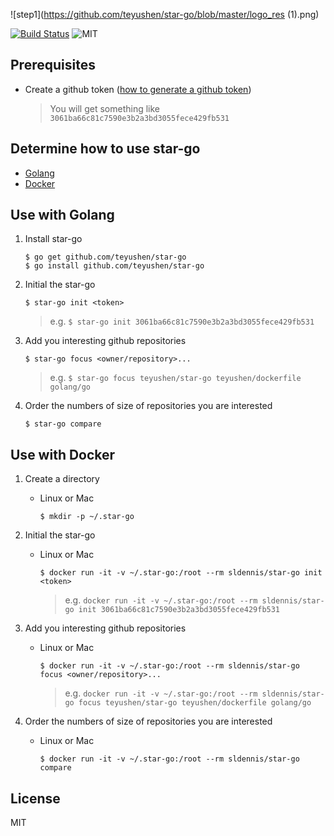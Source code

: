 ![step1](https://github.com/teyushen/star-go/blob/master/logo_res (1).png)


[![Build Status](https://travis-ci.org/teyushen/star-go.svg?branch=master)](https://travis-ci.org/teyushen/star-go)   ![MIT](https://img.shields.io/packagist/l/doctrine/orm.svg)


## Prerequisites

* Create a github token ([how to generate a github token](https://github.com/teyushen/star-go/tree/master/images))

	> You will get something like `3061ba66c81c7590e3b2a3bd3055fece429fb531`

## Determine how to use star-go

* [Golang](https://golang.org/doc/install) 
* [Docker](https://docs.docker.com/install/) 

## Use with Golang

1. Install star-go

	```
	$ go get github.com/teyushen/star-go 
	$ go install github.com/teyushen/star-go 
	```


2. Initial the star-go

	```
	$ star-go init <token>
	```
	 
	> e.g.
	> `$ star-go init 3061ba66c81c7590e3b2a3bd3055fece429fb531`
	

3. Add you interesting github repositories

	```
	$ star-go focus <owner/repository>...
	```
	
	> e.g.
	> `$ star-go focus teyushen/star-go teyushen/dockerfile golang/go`

4. Order the numbers of size of repositories you are interested

	```
	$ star-go compare
	```
	
## Use with Docker

1. Create a directory

	- Linux or Mac
	
		```
		$ mkdir -p ~/.star-go
		```

2. Initial the star-go
	
	- Linux or Mac
	
		```
		$ docker run -it -v ~/.star-go:/root --rm sldennis/star-go init <token>
		```
	
		> e.g. 
		> `docker run -it -v ~/.star-go:/root --rm sldennis/star-go init 3061ba66c81c7590e3b2a3bd3055fece429fb531
`

3. Add you interesting github repositories

	- Linux or Mac
	
		```
		$ docker run -it -v ~/.star-go:/root --rm sldennis/star-go focus <owner/repository>...
		```
	
		> e.g.
		> `docker run -it -v ~/.star-go:/root --rm sldennis/star-go focus teyushen/star-go teyushen/dockerfile golang/go`
	
4. Order the numbers of size of repositories you are interested

	- Linux or Mac
	
		```
		$ docker run -it -v ~/.star-go:/root --rm sldennis/star-go compare
		```
		
## License

MIT
